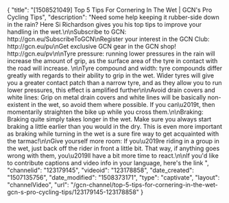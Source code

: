 {
    "title": "[1508521049] Top 5 Tips For Cornering In The Wet | GCN's Pro Cycling Tips",
    "description": "Need some help keeping it rubber-side down in the rain? Here Si Richardson gives you his top tips to improve your handling in the wet.\n\nSubscribe to GCN: http:\/\/gcn.eu\/SubscribeToGCN\nRegister your interest in the GCN Club: http:\/\/gcn.eu\/pu\nGet exclusive GCN gear in the GCN shop! http:\/\/gcn.eu\/pv\n\nTyre pressure: running lower pressures in the rain will increase the amount of grip, as the surface area of the tyre in contact with the road will increase. \n\nTyre compound and width: tyre compounds differ greatly with regards to their ability to grip in the wet. Wider tyres will give you a greater contact patch than a narrow tyre, and as they allow you to run lower pressures, this effect is amplified further\n\nAvoid drain covers and white lines: Grip on metal drain covers and white lines will be basically non-existent in the wet, so avoid them where possible. If you can\u2019t, then momentarily straighten the bike up while you cross them.\n\nBraking: Braking quite simply takes longer in the wet. Make sure you always start braking a little earlier than you would in the dry. This is even more important as braking while turning in the wet is a sure fire way to get acquainted with the tarmac!\n\nGive yourself more room: If you\u2019re riding in a group in the wet, just back off the rider in front a little bit. That way, if anything goes wrong with them, you\u2019ll have a bit more time to react.\n\nIf you'd like to contribute captions and video info in your language, here's the link ",
    "channelid": "123179145",
    "videoid": "123178858",
    "date_created": "1507135756",
    "date_modified": "1508373171",
    "type": "captivate",
    "layout": "channelVideo",
    "url": "\/gcn-channel\/top-5-tips-for-cornering-in-the-wet-gcn-s-pro-cycling-tips\/123179145-123178858"
}